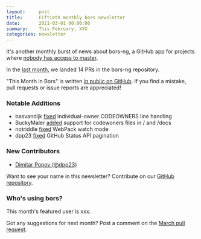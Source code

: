 ```yaml
---
layout:     post
title:      Fiftieth monthly bors newsletter
date:       2021-03-01 00:00:00
summary:    This February, XXX
categories: newsletter
---
```


It's another monthly burst of news about bors-ng, a GitHub app for projects where [nobody has access to master](https://beyermatthias.de/blog/2020/03/20/my-problem-with-the-nixos-community/).

In the [last month](https://github.com/bors-ng/bors-ng/pulls?utf8=%E2%9C%93&q=is%3Apr%20is%3Amerged%20closed%3A2021-02-01..2021-02-28),
we landed 14 PRs in the bors-ng repository.

"This Month in Bors" is written [in public on GitHub][GitHub for TMiB].
If you find a mistake, pull requests or issue reports are appreciated!

[GitHub for TMiB]: https://github.com/bors-ng/bors-ng.github.io


### Notable Additions

* basvandijk [fixed](https://github.com/bors-ng/bors-ng/pull/1142) individual-owner CODEOWNERS line handling
* BuckyMaler [added](https://github.com/bors-ng/bors-ng/pull/1155) support for codewoners files in / and /docs
* notriddle [fixed](https://github.com/bors-ng/bors-ng/pull/1158) WebPack watch mode
* dpp23 [fixed](https://github.com/bors-ng/bors-ng/pull/1171) GitHub Status API pagination


### New Contributors

* [Dimitar Popov (@dpp23)](https://github.com/dpp23)

Want to see your name in this newsletter? Contribute on our [GitHub repository](https://github.com/bors-ng/bors-ng).


### Who's using bors?

This month's featured user is xxx.

Got any suggestions for next month?
Post a comment on the [March pull request](https://github.com/bors-ng/bors-ng.github.io/pull/___).
